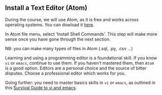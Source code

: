 ## Install a Text Editor (Atom)

During the course, we will use Atom, as it is free and works across operating systems. You can dowload it [here](https://atom.io/).

In Atom file menu, select 'Install Shell Commands'. This step will make more sense once you have gone through the next section.

NB: you can make many types of files in Atom (.sql, .py, .csv ...)

Learning and using a programming editor is a foundational skill.  If you know `vi` or `emacs`, continue to use them.  If you haven't mastered them, then `Atom` is a good option.  Editors are a personal choice and the source of bitter disputes.  Choose a professional editor which works for you.

Going further: you need to master basics skills in `vi` or `emacs`, as outlined in this [Survival Guide to vi and emacs](resources/vi_emacs_survival_kit.md).
